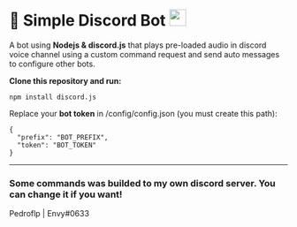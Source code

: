 # 🤖 Simple Discord Bot <img width='30' src='https://cdn.vox-cdn.com/thumbor/nU3aFhQTGn1z9ImiSHXkF0bnyLk=/0x0:1600x1600/1400x1400/filters:focal(659x770:915x1026):format(jpeg)/cdn.vox-cdn.com/uploads/chorus_image/image/56262027/discord_logo.0.jpg'>
A bot using **Nodejs & discord.js** that plays pre-loaded audio in discord voice channel using a custom command request and send auto messages to configure other bots.

**Clone this repository and run:**
```
npm install discord.js
```
Replace your **bot token** in /config/config.json (you must create this path):
```
{
  "prefix": "BOT_PREFIX",
  "token": "BOT_TOKEN"
}
```
_____________________________

### Some commands was builded to my own discord server. You can change it if you want!

Pedroflp | Envy#0633
